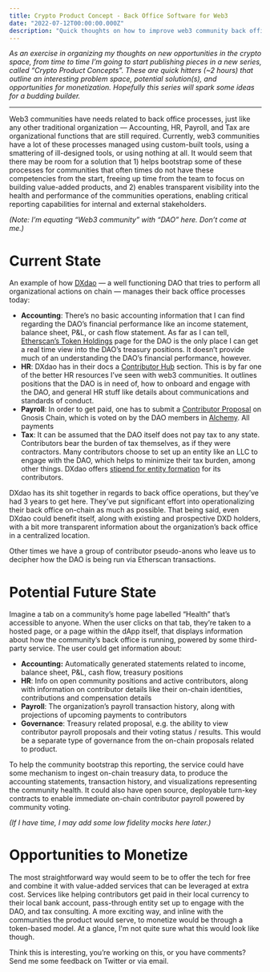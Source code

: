 ```yaml
---
title: Crypto Product Concept - Back Office Software for Web3
date: "2022-07-12T00:00:00.000Z"
description: "Quick thoughts on how to improve web3 community back office capabilities"
---
```


_As an exercise in organizing my thoughts on new opportunities in the crypto space, from time to time I’m going to start publishing pieces in a new series, called “Crypto Product Concepts”. These are quick hitters (~2 hours) that outline an interesting problem space, potential solution(s), and opportunities for monetization. Hopefully this series will spark some ideas for a budding builder._

<hr>

Web3 communities have needs related to back office processes, just like any other traditional organization — Accounting, HR, Payroll, and Tax are organizational functions that are still required. Currently, web3 communities have a lot of these processes managed using custom-built tools, using a smattering of ill-designed tools, or using nothing at all. It would seem that there may be room for a solution that 1) helps bootstrap some of these processes for communities that often times do not have these competencies from the start, freeing up time from the team to focus on building value-added products, and 2) enables transparent visibility into the health and performance of the communities operations, enabling critical reporting capabilities for internal and external stakeholders.

_(Note: I’m equating “Web3 community” with “DAO” here. Don’t come at me.)_

# Current State

An example of how [DXdao](https://dxdao.eth.link/) — a well functioning DAO that tries to perform all organizational actions on chain — manages their back office processes today:

- **Accounting**: There’s no basic accounting information that I can find regarding the DAO’s financial performance like an income statement, balance sheet, P&L, or cash flow statement. As far as I can tell, [Etherscan’s Token Holdings](https://etherscan.io/tokenholdings?a=0x519b70055af55a007110b4ff99b0ea33071c720a) page for the DAO is the only place I can get a real time view into the DAO’s treasury positions. It doesn’t provide much of an understanding the DAO’s financial performance, however.
- **HR**: DXdao has in their docs a [Contributor Hub](https://dxdocs.eth.limo/docs/ContributorHub/) section. This is by far one of the better HR resources I’ve seen with web3 communities. It outlines positions that the DAO is in need of, how to onboard and engage with the DAO, and general HR stuff like details about communications and standards of conduct.
- **Payroll**: In order to get paid, one has to submit a [Contributor Proposal](https://dxdocs.eth.limo/docs/ContributorHub/contributor-proposals/) on Gnosis Chain, which is voted on by the DAO members in [Alchemy](https://alchemy.daostack.io/dao/0x519b70055af55a007110b4ff99b0ea33071c720a). All payments
- **Tax**: It can be assumed that the DAO itself does not pay tax to any state. Contributors bear the burden of tax themselves, as if they were contractors. Many contributors choose to set up an entity like an LLC to engage with the DAO, which helps to minimize their tax burden, among other things. DXdao offers [stipend for entity formation](https://daotalk.org/t/dxdao-entity-formation-and-maintenance-contributor-stipend/3852) for its contributors.

DXdao has its shit together in regards to back office operations, but they’ve had 3 years to get here. They’ve put significant effort into operationalizing their back office on-chain as much as possible. That being said, even DXdao could benefit itself, along with existing and prospective DXD holders, with a bit more transparent information about the organization’s back office in a centralized location.

Other times we have a group of contributor pseudo-anons who leave us to decipher how the DAO is being run via Etherscan transactions.

# Potential Future State

Imagine a tab on a community’s home page labelled “Health” that’s accessible to anyone. When the user clicks on that tab, they’re taken to a hosted page, or a page within the dApp itself, that displays information about how the community’s back office is running, powered by some third-party service. The user could get information about:

- **Accounting:** Automatically generated statements related to income, balance sheet, P&L, cash flow, treasury positions
- **HR**: Info on open community positions and active contributors, along with information on contributor details like their on-chain identities, contributions and compensation details
- **Payroll**: The organization’s payroll transaction history, along with projections of upcoming payments to contributors
- **Governance**: Treasury related proposal, e.g. the ability to view contributor payroll proposals and their voting status / results. This would be a separate type of governance from the on-chain proposals related to product.

To help the community bootstrap this reporting, the service could have some mechanism to ingest on-chain treasury data, to produce the accounting statements, transaction history, and visualizations representing the community health. It could also have open source, deployable turn-key contracts to enable immediate on-chain contributor payroll powered by community voting.

_(If I have time, I may add some low fidelity mocks here later.)_

# Opportunities to Monetize

The most straightforward way would seem to be to offer the tech for free and combine it with value-added services that can be leveraged at extra cost. Services like helping contributors get paid in their local currency to their local bank account, pass-through entity set up to engage with the DAO, and tax consulting. A more exciting way, and inline with the communities the product would serve, to monetize would be through a token-based model. At a glance, I'm not quite sure what this would look like though.

Think this is interesting, you’re working on this, or you have comments? Send me some feedback on Twitter or via email.
